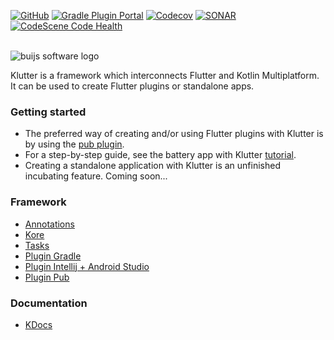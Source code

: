 [![GitHub](https://img.shields.io/github/license/buijs-dev/klutter?color=black&style=for-the-badge)](https://github.com/buijs-dev/klutter/blob/main/LICENSE)
[![Gradle Plugin Portal](https://img.shields.io/gradle-plugin-portal/v/dev.buijs.klutter.gradle?color=darkgreen&label=Gradle%20Plugin&logo=gradle&style=for-the-badge)](https://plugins.gradle.org/plugin/dev.buijs.klutter.gradle)
[![Codecov](https://img.shields.io/codecov/c/github/buijs-dev/klutter?logo=codecov&style=for-the-badge)](https://codecov.io/gh/buijs-dev/klutter)
[![SONAR](https://img.shields.io/sonar/alert_status/buijs-dev_klutter?label=SONAR&server=https%3A%2F%2Fsonarcloud.io&style=for-the-badge&logo=sonarcloud)](https://sonarcloud.io/summary/overall?id=buijs-dev_klutter)
[![CodeScene Code Health](https://img.shields.io/badge/CODESCENE-10-brightgreen?style=for-the-badge)](https://codescene.io/projects/27235)


<br>

<img src="https://github.com/buijs-dev/klutter/blob/develop/.github/assets/metadata/icon/klutter_logo.png?raw=true" alt="buijs software logo" />

Klutter is a framework which interconnects Flutter and Kotlin Multiplatform.
It can be used to create Flutter plugins or standalone apps.


### Getting started
- The preferred way of creating and/or using Flutter plugins with Klutter is by 
using the [pub plugin](https://github.com/buijs-dev/klutter-dart). 
- For a step-by-step guide, see the battery app with Klutter [tutorial](https://buijs.dev/klutter-2/).
- Creating a standalone application with Klutter is an unfinished incubating feature.
Coming soon...

### Framework
- [Annotations](lib/klutter-annotations/module.md)
- [Kore](lib/klutter-kore/module.md)
- [Tasks](lib/klutter-tasks/module.md)
- [Plugin Gradle](lib/klutter-gradle/module.md)
- [Plugin Intellij + Android Studio](lib/klutter-jetbrains/module.md)
- [Plugin Pub](https://github.com/buijs-dev/klutter-dart)

### Documentation
- [KDocs](https://buijs-dev.github.io/klutter/)